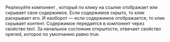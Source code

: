 Реализуйте компонент <Collapse>, который по клику на ссылке отображает или скрывает свое содержимое. 
Если содержимое скрыто, то клик раскрывает его. И наоборот — если содержимое отображается, то клик скрывает контент. 
Содержимое передается в компонент через свойство text. 
За начальное состояние открытости, отвечает свойство opened, которое по умолчанию равно true.